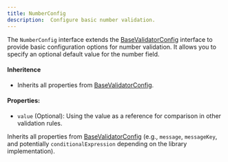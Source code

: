 ```yaml
---
title: NumberConfig 
description:  Configure basic number validation.
---
```

The `NumberConfig` interface extends the [BaseValidatorConfig](/api-reference/base-validator-config)  interface to provide basic configuration options for number validation. It allows you to specify an optional default value for the number field.

#### Inheritence
* Inherits all properties from [BaseValidatorConfig](/api-reference/base-validator-config).
#### Properties:
* `value` (Optional): Using the value as a reference for comparison in other validation rules.

Inherits all properties from [BaseValidatorConfig](/api-reference/base-validator-config) (e.g., `message`, `messageKey`, and potentially `conditionalExpression` depending on the library implementation).
